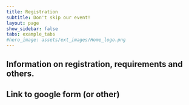 ```yaml
---
title: Registration
subtitle: Don't skip our event!
layout: page
show_sidebar: false
tabs: example_tabs
#hero_image: assets/ext_images/Home_logo.png
---
```


## Information on registration, requirements and others.

## Link to google form (or other)
